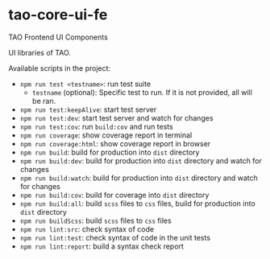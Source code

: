 # tao-core-ui-fe
TAO Frontend UI Components

UI libraries of TAO.

Available scripts in the project:

- `npm run test <testname>`: run test suite
  - `testname` (optional): Specific test to run. If it is not provided, all will be ran.
- `npm run test:keepAlive`: start test server
- `npm run test:dev`: start test server and watch for changes
- `npm run test:cov`: run `build:cov` and run tests
- `npm run coverage`: show coverage report in terminal
- `npm run coverage:html`: show coverage report in browser
- `npm run build`: build for production into `dist` directory
- `npm run build:dev`: build for production into `dist` directory and watch for changes
- `npm run build:watch`: build for production into `dist` directory and watch for changes
- `npm run build:cov`: build for coverage into `dist` directory
- `npm run build:all`: build `scss` files to `css` files, build for production into `dist` directory 
- `npm run buildScss`: build `scss` files to `css` files
- `npm run lint:src`: check syntax of code
- `npm run lint:test`: check syntax of code in the unit tests
- `npm run lint:report`: build a syntax check report